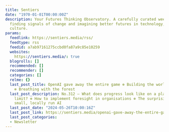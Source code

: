 ```yaml
---
title: Sentiers
date: "1970-01-01T00:00:00Z"
description: Your Futures Thinking Observatory. A carefully curated weekly newsletter
  finding signals of change and imagining better futures in technology, society, and
  culture.
params:
  feedlink: https://sentiers.media/rss/
  feedtype: rss
  feedid: a7ab97161275ccbd0fa87a9c85e10259
  websites:
    https://sentiers.media/: true
  blogrolls: []
  recommended: []
  recommender: []
  categories: []
  relme: {}
  last_post_title: OpenAI gave away the entire game ⊗ Building the world for everyone
    ⊗ Breathing with the forest
  last_post_description: No.312 — What does progress look like on a planet at its
    limit? ⊗ How to implement foresight in organisations ⊗ The surprising power of
    small, locally run AI
  last_post_date: "2024-05-26T10:00:16Z"
  last_post_link: https://sentiers.media/openai-gave-away-the-entire-game-building-the-world-for-everyone-breathing-with-the-forest-no-312/
  last_post_categories:
  - Newsletter
---
```

